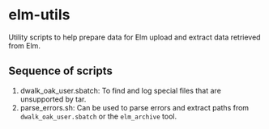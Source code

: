 # elm-utils

Utility scripts to help prepare data for Elm upload and extract data retrieved from Elm.

## Sequence of scripts
1. dwalk_oak_user.sbatch: To find and log special files that are unsupported by tar.
2. parse_errors.sh: Can be used to parse errors and extract paths from `dwalk_oak_user.sbatch` or the `elm_archive` tool.
